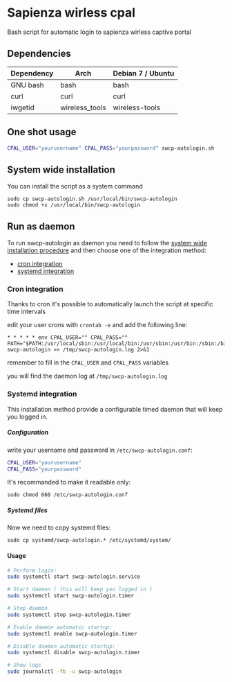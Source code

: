 # Sapienza wirless cpal

Bash script for automatic login to sapienza wirless captive portal

## Dependencies

| Dependency | Arch | Debian 7 / Ubuntu |
|------------|------|----------|
| GNU bash | bash | bash |
| curl | curl | curl |
| iwgetid | wireless_tools | wireless-tools |

## One shot usage

```bash
CPAL_USER="yourusername" CPAL_PASS="yourpassword" swcp-autologin.sh
```

## System wide installation

You can install the script as a system command

```
sudo cp swcp-autologin.sh /usr/local/bin/swcp-autologin
sudo chmod +x /usr/local/bin/swcp-autologin
```

## Run as daemon

To run swcp-autologin as daemon you need to follow the [system wide installation procedure](#system-wide-installation) and
then choose one of the integration method:
 - [cron integration](#cron-integration)
 - [systemd integration](#systemd-integration)



### Cron integration

Thanks to cron it's possible to automatically launch the script at specific time intervals

edit your user crons with `crontab -e` and add the following line:
```
* * * * * env CPAL_USER="" CPAL_PASS="" PATH="$PATH:/usr/local/sbin:/usr/local/bin:/usr/sbin:/usr/bin:/sbin:/bin" swcp-autologin >> /tmp/swcp-autologin.log 2>&1
```
remember to fill in the `CPAL_USER` and `CPAL_PASS` variables

you will find the daemon log at `/tmp/swcp-autologin.log`


### Systemd integration

This installation method provide a configurable timed daemon that will keep you logged in.

##### Configuration
write your username and password in ```/etc/swcp-autologin.conf```:

```bash
CPAL_USER="yourusername"
CPAL_PASS="yourpassword"
```
It's recommanded to make it readable only:

```sudo chmod 660 /etc/swcp-autologin.conf```

##### Systemd files

Now we need to copy systemd files:

```sudo cp systemd/swcp-autologin.* /etc/systemd/system/```

#### Usage

```bash
# Perform login:
sudo systemctl start swcp-autologin.service

# Start daemon ( this will keep you logged in )
sudo systemctl start swcp-autologin.timer

# Stop daemon
sudo systemctl stop swcp-autologin.timer

# Enable daemon automatic startup:
sudo systemctl enable swcp-autologin.timer

# Disable daemon automatic startup:
sudo systemctl disable swcp-autologin.timer

# Show logs
sudo journalctl -fb -u swcp-autologin
```
